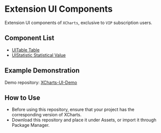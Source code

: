 # Extension UI Components

Extension UI components of `XCharts`, exclusive to `VIP` subscription users.

## Component List

* [UITable Table](Documentation~/en/ui_table.md)
* [UIStatistic Statistical Value](Documentation~/en/ui_statistic.md)

## Example Demonstration

Demo repository: [XCharts-UI-Demo](https://github.com/XCharts-Team/XCharts-UI-Demo) 

## How to Use

* Before using this repository, ensure that your project has the corresponding version of XCharts.
* Download this repository and place it under Assets, or import it through Package Manager.
